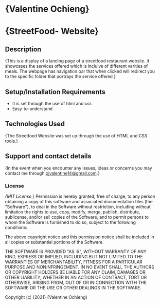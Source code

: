 # {Valentine Ochieng}
# {StreetFood- Website}
## Description
{This is a display of a landing page of a streetfood restaurant website.  It showcases the services offered which is incluive of different varities of meals. The webpage has navigation bar that when clicked will redirect you to the specific folder that portrays the service offered }
## Setup/Installation Requirements
* It is set through the use of html and css
* Easy-to-understand
## Technologies Used
{The Streetfood Website was set up through the use of HTML and CSS tools.}
## Support and contact details
{In the event when you encounter any issues, ideas or concerns you may contact me through ojvalentine14@gmail.com.}
### License
*{MIT License.}*
Permission is hereby granted, free of charge, to any person obtaining a copy
of this software and associated documentation files (the "Software"), to deal
in the Software without restriction, including without limitation the rights
to use, copy, modify, merge, publish, distribute, sublicense, and/or sell
copies of the Software, and to permit persons to whom the Software is
furnished to do so, subject to the following conditions:

The above copyright notice and this permission notice shall be included in all
copies or substantial portions of the Software.

THE SOFTWARE IS PROVIDED "AS IS", WITHOUT WARRANTY OF ANY KIND, EXPRESS OR
IMPLIED, INCLUDING BUT NOT LIMITED TO THE WARRANTIES OF MERCHANTABILITY,
FITNESS FOR A PARTICULAR PURPOSE AND NONINFRINGEMENT. IN NO EVENT SHALL THE
AUTHORS OR COPYRIGHT HOLDERS BE LIABLE FOR ANY CLAIM, DAMAGES OR OTHER
LIABILITY, WHETHER IN AN ACTION OF CONTRACT, TORT OR OTHERWISE, ARISING FROM,
OUT OF OR IN CONNECTION WITH THE SOFTWARE OR THE USE OR OTHER DEALINGS IN THE
SOFTWARE.

Copyright (c) {2021} {Valentine Ochieng}
